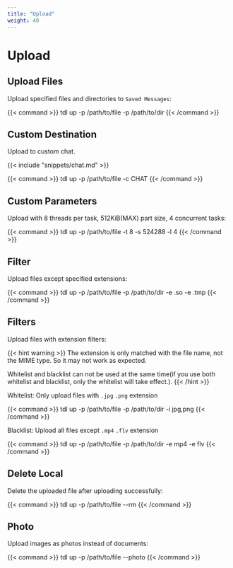 ```yaml
---
title: "Upload"
weight: 40
---
```


# Upload

## Upload Files

Upload specified files and directories to `Saved Messages`:

{{< command >}}
tdl up -p /path/to/file -p /path/to/dir
{{< /command >}}

## Custom Destination

Upload to custom chat.

{{< include "snippets/chat.md" >}}

{{< command >}}
tdl up -p /path/to/file -c CHAT
{{< /command >}}

## Custom Parameters

Upload with 8 threads per task, 512KiB(MAX) part size, 4 concurrent tasks:

{{< command >}}
tdl up -p /path/to/file -t 8 -s 524288 -l 4
{{< /command >}}

## Filter

Upload files except specified extensions:

{{< command >}}
tdl up -p /path/to/file -p /path/to/dir -e .so -e .tmp
{{< /command >}}

## Filters

Upload files with extension filters:

{{< hint warning >}}
The extension is only matched with the file name, not the MIME type. So it may not work as expected.

Whitelist and blacklist can not be used at the same time(if you use both whitelist and blacklist, only the whitelist will take effect.).
{{< /hint >}}

Whitelist: Only upload files with `.jpg` `.png` extension

{{< command >}}
tdl up -p /path/to/file -p /path/to/dir -i jpg,png
{{< /command >}}

Blacklist: Upload all files except `.mp4` `.flv` extension

{{< command >}}
tdl up -p /path/to/file -p /path/to/dir -e mp4 -e flv
{{< /command >}}

## Delete Local

Delete the uploaded file after uploading successfully:

{{< command >}}
tdl up -p /path/to/file --rm
{{< /command >}}

## Photo

Upload images as photos instead of documents:

{{< command >}}
tdl up -p /path/to/file --photo
{{< /command >}}


